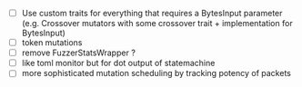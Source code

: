 - [ ] Use custom traits for everything that requires a BytesInput parameter
  (e.g. Crossover mutators with some crossover trait + implementation for BytesInput)
- [ ] token mutations
- [ ] remove FuzzerStatsWrapper ?
- [ ] like toml monitor but for dot output of statemachine
- [ ] more sophisticated mutation scheduling by tracking potency of packets
